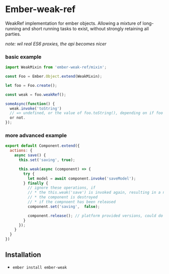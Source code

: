 # Ember-weak-ref

WeakRef implementation for ember objects. Allowing a mixture of long-running
and short running tasks to exist, without strongly retaining all parties.

*note: wil real ES6 proxies, the api becomes nicer*

### basic example

```js
import WeakMixin from 'ember-weak-ref/mixin';

const Foo = Ember.Object.extend(WeakMixin);

let foo = Foo.create();

const weak = foo.weakRef();

someAsync(function() {
  weak.invoke('toString')
  // => undefined, or the value of foo.toString(), depending on if foo is gone
  or not.
});
```

### more advanced example

```js
export default Component.extend({
  actions: {
    async save() {
      this.set('saving', true);

      this.weak(async (component) => {
        try {
          let model = await component.invoke('saveModel');
        } finally {
          // ignore these operations, if
          // * the this.weak('save') is invoked again, resulting in a new operation id
          // * the component is destroyed
          // * if the compnoent has been released
          component.set('saving',  false);

          component.release(); // platform provided versions, could do this automatically.
        }
      });
    }
  }
})

```

## Installation

* `ember install ember-weak`

